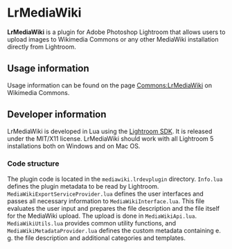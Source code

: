 # LrMediaWiki

**LrMediaWiki** is a plugin for Adobe Photoshop Lightroom that allows users
to upload images to Wikimedia Commons or any other MediaWiki installation
directly from Lightroom.

## Usage information

Usage information can be found on the page [Commons:LrMediaWiki][comlrmw] on
Wikimedia Commons.

## Developer information

LrMediaWiki is developed in Lua using the [Lightroom SDK][lrsdk].  It is
released under the MIT/X11 license.  LrMediaWiki should work with all 
Lightroom 5 installations both on Windows and on Mac OS.

### Code structure

The plugin code is located in the `mediawiki.lrdevplugin` directory.
`Info.lua` defines the plugin metadata to be read by Lightroom.
`MediaWikiExportServiceProvider.lua` defines the user interfaces and passes
all necessary information to `MediaWikiInterface.lua`.  This file evaluates
the user input and prepares the file description and the file itself for the
MediaWiki upload.  The upload is done in `MediaWikiApi.lua`.
`MediaWikiUtils.lua` provides common utility functions, and
`MediaWikiMetadataProvider.lua` defines the custom metadata containing e. g.
the file description and additional categories and templates.

[comlrmw]: https://commons.wikimedia.org/wiki/Commons:LrMediaWiki
[lrsdk]: http://www.adobe.com/devnet/photoshoplightroom.html
